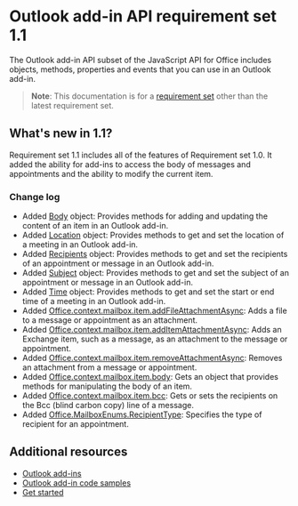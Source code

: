 # Outlook add-in API requirement set 1.1

The Outlook add-in API subset of the JavaScript API for Office includes objects, methods, properties and events that you can use in an Outlook add-in.

> **Note**: This documentation is for a [requirement set](../tutorial-api-requirement-sets.md) other than the latest requirement set. 

## What's new in 1.1?

Requirement set 1.1 includes all of the features of Requirement set 1.0. It added the ability for add-ins to access the body of messages and appointments and the ability to modify the current item.

### Change log

- Added [Body](https://dev.office.com/reference/add-ins/outlook/1.1/Body?product=outlook&version=v1.1) object: Provides methods for adding and updating the content of an item in an Outlook add-in.
- Added [Location](https://dev.office.com/reference/add-ins/outlook/1.1/Location?product=outlook&version=v1.1) object: Provides methods to get and set the location of a meeting in an Outlook add-in.
- Added [Recipients](https://dev.office.com/reference/add-ins/outlook/1.1/Recipients?product=outlook&version=v1.1) object: Provides methods to get and set the recipients of an appointment or message in an Outlook add-in.
- Added [Subject](https://dev.office.com/reference/add-ins/outlook/1.1/Subject?product=outlook&version=v1.1) object: Provides methods to get and set the subject of an appointment or message in an Outlook add-in.
- Added [Time](https://dev.office.com/reference/add-ins/outlook/1.1/Time?product=outlook&version=v1.1) object: Provides methods to get and set the start or end time of a meeting in an Outlook add-in.
- Added [Office.context.mailbox.item.addFileAttachmentAsync](https://dev.office.com/reference/add-ins/outlook/1.1/Office.context.mailbox.item?product=outlook&version=v1.1#addfileattachmentasyncuri-attachmentname-options-callback): Adds a file to a message or appointment as an attachment.
- Added [Office.context.mailbox.item.addItemAttachmentAsync](https://dev.office.com/reference/add-ins/outlook/1.1/Office.context.mailbox.item?product=outlook&version=v1.1#additemattachmentasyncitemid-attachmentname-options-callback): Adds an Exchange item, such as a message, as an attachment to the message or appointment.
- Added [Office.context.mailbox.item.removeAttachmentAsync](https://dev.office.com/reference/add-ins/outlook/1.1/Office.context.mailbox.item?product=outlook&version=v1.1#removeattachmentasyncattachmentid-options-callback): Removes an attachment from a message or appointment.
- Added [Office.context.mailbox.item.body](https://dev.office.com/reference/add-ins/outlook/1.1/Office.context.mailbox.item?product=outlook&version=v1.1#body-body): Gets an object that provides methods for manipulating the body of an item.
- Added [Office.context.mailbox.item.bcc](https://dev.office.com/reference/add-ins/outlook/1.1/Office.context.mailbox.item?product=outlook&version=v1.1#bcc-recipients): Gets or sets the recipients on the Bcc (blind carbon copy) line of a message.
- Added [Office.MailboxEnums.RecipientType](https://dev.office.com/reference/add-ins/outlook/1.1/Office.MailboxEnums?product=outlook&version=v1.1#recipienttype-string): Specifies the type of recipient for an appointment.

## Additional resources

- [Outlook add-ins](../../../docs/outlook/outlook-add-ins.md)
- [Outlook add-in code samples](https://developer.microsoft.com/en-us/outlook/code-samples)
- [Get started](https://docs.microsoft.com/en-us/outlook/add-ins/addin-tutorial)
